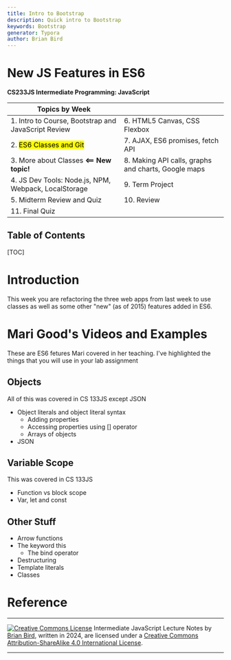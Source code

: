 ```yaml
---
title: Intro to Bootstrap
description: Quick intro to Bootstrap 
keywords: Bootstrap
generator: Typora
author: Brian Bird
---
```


<h1>New JS Features in ES6</h1>

**CS233JS Intermediate Programming: JavaScript**

| Topics by Week                                       |                                                     |
| ---------------------------------------------------- | --------------------------------------------------- |
| 1. Intro to Course, Bootstrap and JavaScript Review  | 6. HTML5 Canvas, CSS Flexbox                        |
| 2. <mark>ES6 Classes and Git</mark>                  | 7. AJAX, ES6 promises, fetch API                    |
| 3. More about Classes **<== New topic!**             | 8. Making API calls, graphs and charts, Google maps |
| 4. JS Dev Tools: Node.js, NPM, Webpack, LocalStorage | 9. Term Project                                     |
| 5. Midterm Review and Quiz                           | 10. Review                                          |
| 11. Final Quiz                                       |                                                     |



<h2>Table of Contents</h2>

[TOC]

# Introduction

This week you are refactoring the three web apps from last week to use classes as well as some other "new" (as of 2015) features added in ES6.

# Mari Good's Videos and Examples

These are ES6 fetures Mari covered in her teaching. I've highlighted the things that you will use in your lab assignment

## Objects

All of this was covered in CS 133JS except JSON

- Object literals and object literal syntax
  - Adding properties
  - Accessing properties using [] operator
  - Arrays of objects 
- JSON

## Variable Scope

This was covered in CS 133JS

- Function vs block scope 
- Var, let and const

## Other Stuff

- Arrow functions
- The keyword this
  - The bind operator
- Destructuring
- Template literals
- Classes



# Reference



------

[![Creative Commons License](https://i.creativecommons.org/l/by-sa/4.0/88x31.png)](http://creativecommons.org/licenses/by-sa/4.0/) Intermediate JavaScript Lecture Notes by [Brian Bird](https://profbird.dev), written in <time>2024</time>, are licensed under a [Creative Commons Attribution-ShareAlike 4.0 International License](http://creativecommons.org/licenses/by-sa/4.0/). 

------------